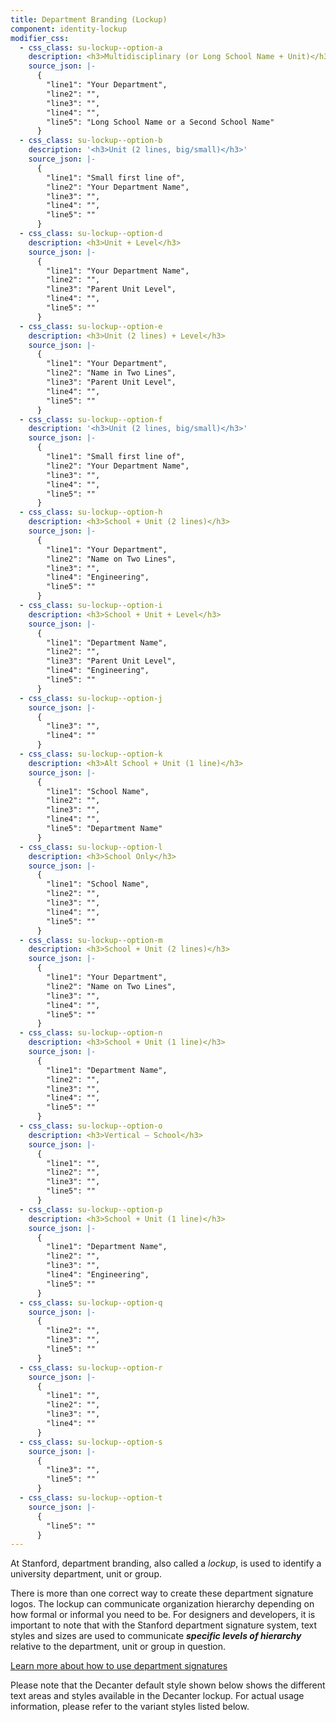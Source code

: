 ```yaml
---
title: Department Branding (Lockup)
component: identity-lockup
modifier_css:
  - css_class: su-lockup--option-a
    description: <h3>Multidisciplinary (or Long School Name + Unit)</h3>
    source_json: |-
      {
        "line1": "Your Department",  
        "line2": "",
        "line3": "",
        "line4": "",
        "line5": "Long School Name or a Second School Name"
      }
  - css_class: su-lockup--option-b
    description: '<h3>Unit (2 lines, big/small)</h3>'
    source_json: |-
      {
        "line1": "Small first line of",
        "line2": "Your Department Name",
        "line3": "",
        "line4": "",
        "line5": ""
      }
  - css_class: su-lockup--option-d
    description: <h3>Unit + Level</h3>
    source_json: |-
      {
        "line1": "Your Department Name",
        "line2": "",
        "line3": "Parent Unit Level",
        "line4": "",
        "line5": ""
      }
  - css_class: su-lockup--option-e
    description: <h3>Unit (2 lines) + Level</h3>
    source_json: |-
      {
        "line1": "Your Department",
        "line2": "Name in Two Lines",
        "line3": "Parent Unit Level",
        "line4": "",
        "line5": ""
      }
  - css_class: su-lockup--option-f
    description: '<h3>Unit (2 lines, big/small)</h3>'
    source_json: |-
      {
        "line1": "Small first line of",
        "line2": "Your Department Name",
        "line3": "",
        "line4": "",
        "line5": ""
      }
  - css_class: su-lockup--option-h
    description: <h3>School + Unit (2 lines)</h3>
    source_json: |-
      {
        "line1": "Your Department",
        "line2": "Name on Two Lines",
        "line3": "",
        "line4": "Engineering",
        "line5": ""
      }
  - css_class: su-lockup--option-i
    description: <h3>School + Unit + Level</h3>
    source_json: |-
      {
        "line1": "Department Name",
        "line2": "",
        "line3": "Parent Unit Level",
        "line4": "Engineering",
        "line5": ""
      }
  - css_class: su-lockup--option-j
    source_json: |-
      {
        "line3": "",
        "line4": ""
      }
  - css_class: su-lockup--option-k
    description: <h3>Alt School + Unit (1 line)</h3>
    source_json: |-
      {
        "line1": "School Name",
        "line2": "",
        "line3": "",
        "line4": "",
        "line5": "Department Name"
      }
  - css_class: su-lockup--option-l
    description: <h3>School Only</h3>
    source_json: |-
      {
        "line1": "School Name",
        "line2": "",
        "line3": "",
        "line4": "",
        "line5": ""
      }
  - css_class: su-lockup--option-m
    description: <h3>School + Unit (2 lines)</h3>
    source_json: |-
      {
        "line1": "Your Department",
        "line2": "Name on Two Lines",
        "line3": "",
        "line4": "",
        "line5": ""
      }
  - css_class: su-lockup--option-n
    description: <h3>School + Unit (1 line)</h3>
    source_json: |-
      {
        "line1": "Department Name",
        "line2": "",
        "line3": "",
        "line4": "",
        "line5": ""
      }
  - css_class: su-lockup--option-o
    description: <h3>Vertical – School</h3>
    source_json: |-
      {
        "line1": "",
        "line2": "",
        "line3": "",
        "line5": ""
      }
  - css_class: su-lockup--option-p
    description: <h3>School + Unit (1 line)</h3>
    source_json: |-
      {
        "line1": "Department Name",
        "line2": "",
        "line3": "",
        "line4": "Engineering",
        "line5": ""
      }
  - css_class: su-lockup--option-q
    source_json: |-
      {
        "line2": "",
        "line3": "",
        "line5": ""
      }
  - css_class: su-lockup--option-r
    source_json: |-
      {
        "line1": "",
        "line2": "",
        "line3": "",
        "line4": ""
      }
  - css_class: su-lockup--option-s
    source_json: |-
      {
        "line3": "",
        "line5": ""
      }
  - css_class: su-lockup--option-t
    source_json: |-
      {
        "line5": ""
      }
---
```

At Stanford, department branding, also called a _lockup_, is used to identify a university department, unit or group. 

There is more than one correct way to create these department signature logos. The lockup can communicate organization hierarchy depending on how formal or informal you need to be. For designers and developers, it is important to note that with the Stanford department signature system, text styles and sizes are used to communicate **_specific levels of hierarchy_** relative to the department, unit or group in question.

[Learn more about how to use department signatures](https://identity.stanford.edu/department-branding.html)

Please note that the Decanter default style shown below shows the different text areas and styles available in the Decanter lockup. For actual usage information, please refer to the variant styles listed below.
